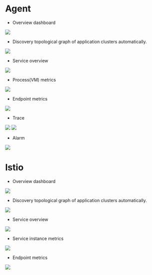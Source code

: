 # Agent

- Overview dashboard
<img src="https://skywalkingtest.github.io/page-resources/6.0.0-alpha/Dashboard.png"/>

- Discovery topological graph of application clusters automatically.
<img src="https://skywalkingtest.github.io/page-resources/6.0.0-alpha/Topology.png"/>

- Service overview
<img src="https://skywalkingtest.github.io/page-resources/6.0.0-alpha/service.png"/>

- Process(VM) metrics
<img src="https://skywalkingtest.github.io/page-resources/6.0.0-alpha/Service_instance_info.png"/>

- Endpoint metrics
<img src="https://skywalkingtest.github.io/page-resources/6.0.0-alpha/endpoint.png"/>

- Trace
<img src="https://skywalkingtest.github.io/page-resources/6.0.0-alpha/trace.png"/>

<img src="https://skywalkingtest.github.io/page-resources/6.0.0-alpha/Trace-detail.png"/>

- Alarm
<img src="https://skywalkingtest.github.io/page-resources/6.0.0-alpha/service-alarm.png"/>

# Istio
- Overview dashboard
<img src="https://skywalkingtest.github.io/page-resources/6.0.0-alpha/Istio/Dashboard.png"/>

- Discovery topological graph of application clusters automatically.
<img src="https://skywalkingtest.github.io/page-resources/6.0.0-alpha/Istio/Topology.png"/>

- Service overview
<img src="https://skywalkingtest.github.io/page-resources/6.0.0-alpha/Istio/Service.png"/>

- Service instance metrics
<img src="https://skywalkingtest.github.io/page-resources/6.0.0-alpha/Istio/Service-instance-info.png"/>

- Endpoint metrics
<img src="https://skywalkingtest.github.io/page-resources/6.0.0-alpha/Istio/endpoint.png"/>

